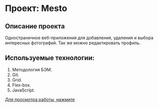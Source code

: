 # Проект: Mesto

## Описание проекта 
Одностраничное веб-приложения для добавления, удаления и выбора интересных фотографий. Так же можно редактировать профиль.

## Используемые технологии:

1. Методология БЭМ.
2. Git.
3. Grid.
4. Flex-box.
5. JavaScript.

[Для просмотра работы, нажмите](https://vitotmb.github.io/mesto/index.html)
